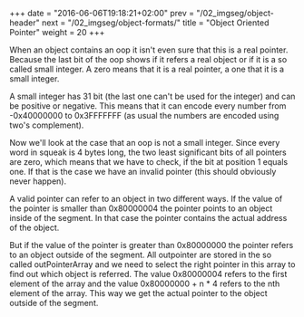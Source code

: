 +++
date = "2016-06-06T19:18:21+02:00"
prev = "/02_imgseg/object-header"
next = "/02_imgseg/object-formats/"
title = "Object Oriented Pointer"
weight = 20
+++

When an object contains an oop it isn't even sure that this is a real pointer. Because the last bit of the oop shows if it refers a real object or if it is a so called small integer. A zero means that it is a real pointer, a one that it is a small integer.

A small integer has 31 bit (the last one can't be used for the integer) and can be positive or negative. This means that it can encode every number from -0x40000000 to 0x3FFFFFFF (as usual the numbers are encoded using two's complement).

Now we'll look at the case that an oop is not a small integer. Since every word in squeak is 4 bytes long, the two least significant bits of all pointers are zero, which means that we have to check, if the bit at position 1 equals one. If that is the case we have an invalid pointer (this should obviously never happen).

A valid pointer can refer to an object in two different ways. If the value of the pointer is smaller than 0x80000004 the pointer points to an object inside of the segment. In that case the pointer contains the actual address of the object.

But if the value of the pointer is greater than 0x80000000 the pointer refers to an object outside of the segment. All outpointer are stored in the so called outPointerArray and we need to select the right pointer in this array to find out which object is referred. The value 0x80000004 refers to the first element of the array and the value 0x80000000 + n * 4 refers to the nth element of the array. This way we get the actual pointer to the object outside of the segment.
